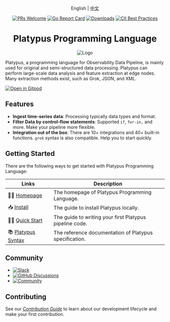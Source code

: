 <div align="center">
<br/>

English | [中文](README_zh.md)

[![PRs Welcome](https://img.shields.io/badge/PRs-welcome-brightgreen.svg?style=flat&logo=github&color=2370ff&labelColor=454545)](http://makeapullrequest.com)
[![Go Report Card](https://goreportcard.com/badge/github.com/GuanceCloud/platypus)](https://goreportcard.com/report/github.com/GuanceCloud/platypus)
[![Downloads](https://img.shields.io/github/downloads/GuanceCloud/platypus/total.svg)](https://github.com/GuanceCloud/platypus/releases)
[![CII Best Practices](https://bestpractices.coreinfrastructure.org/projects/6660/badge)](https://bestpractices.coreinfrastructure.org/projects/6660)

# Platypus Programming Language

![Logo](https://platypus.guance.io/images/logo.png)

</div>

Platypus, a programming language for Observability Data Pipeline, is mainly used for original and semi-structured data processing. Platypus can perform large-scale data analysis and feature extraction at edge nodes. Many extraction methods exist, such as Grok, JSON, and XML.

[![Open in Gitpod](https://gitpod.io/button/open-in-gitpod.svg)](https://gitpod.io/#https://github.com/GuanceCloud/platypus)

## Features

* **Ingest time-series data**: Processing typically data types and format.
* **Filter Data by control-flow statements**: Supported `if`, `for-in,` and more. Make your pipeline more flexible.
* **Integration out of the box**: There are 10+ integrations and 40+ built-in functions. `grok` syntax is also compatible. Help you to start quickly.

## Getting Started

There are the following ways to get started with Platypus Programming Language:

| Links                                                               | Description                                             |
|---------------------------------------------------------------------| ------------------------------------------------------- |
| 👨‍💻 [Homepage](https://platypus.guance.io/)&nbsp;                 | The homepage of Platypus Programming Language.          |
| 📥 [Install](https://platypus.guance.io/docs/tutorials/01-install/) | The guide to install Platypus locally.                  |
| 👨‍🔧 [Quick Start](https://platypus.guance.io/docs/tutorials/02-quickstart/)                | The guide to writing your first Platypus pipeline code. |
| 📚 [Platypus Syntax](https://platypus.guance.io/)                   | The reference documentation of Platypus specification.  |

## Community

* [![Slack](https://img.shields.io/badge/Slack-Join-brightgreen?style=flat&logo=slack)](https://discord.gg/gF2hHtFu)
* [![GitHub Discussions](https://img.shields.io/badge/GitHub%20Discussions-discuss-blue?style=flat&logo=github&color=2370ff&labelColor=454545)](https://github.com/GuanceCloud/platypus/discussions)
* [![Community](https://img.shields.io/badge/Community-Guance%20Cloud-green??style=flat&logo=HomeAdvisor)](https://guance.io/)

## Contributing

See our [*Contribution Guide*](https://guance.io/contribution-guide/) to learn about our development lifecycle and make your first contribution.
